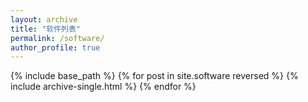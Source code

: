 ```yaml
---
layout: archive
title: "软件列表"
permalink: /software/
author_profile: true
---
```



{% include base_path %}
{% for post in site.software reversed %}
{% include archive-single.html %}
{% endfor %}



